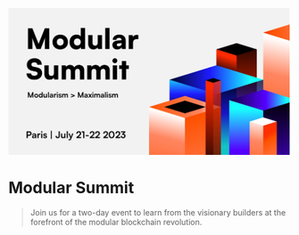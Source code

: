 ![logo](/src/images/repo-cover.jpg)

# Modular Summit

> Join us for a two-day event to learn from the visionary builders at the forefront of the modular blockchain revolution.